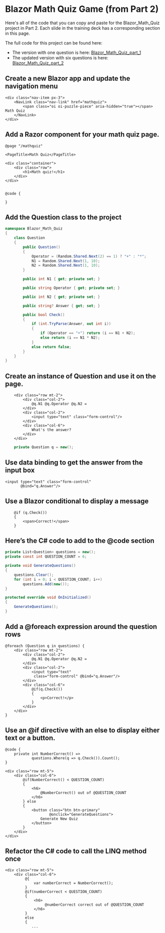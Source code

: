 # Blazor Math Quiz Game (from Part 2)

Here's all of the code that you can copy and paste for the Blazor_Math_Quiz project in Part 2. Each slide in the training deck has a corresponding section in this page.

The full code for this project can be found here: 
* The version with one question is here: [Blazor_Math_Quiz_part_1](https://github.com/andrewstellman/blazor-training/tree/main/Code/Blazor_Math_Quiz_part_1)
* The updated version with six questions is here: [Blazor_Math_Quiz_part_2](https://github.com/andrewstellman/blazor-training/tree/main/Code/Blazor_Math_Quiz_part_2)

## Create a new Blazor app and update the navigation menu

```razor
<div class="nav-item px-3">
    <NavLink class="nav-link" href="mathquiz">
        <span class="oi oi-puzzle-piece" aria-hidden="true"></span> Math Quiz
    </NavLink>
</div>
```

## Add a Razor component for your math quiz page.

```razor
@page "/mathquiz"

<PageTitle>Math Quiz</PageTitle>

<div class="container">
    <div class="row">
        <h1>Math quiz!</h1>
    </div>
</div>


@code {

}
```
## Add the Question class to the project

```c#
namespace Blazor_Math_Quiz
{
    class Question
    {
        public Question()
        {
            Operator = (Random.Shared.Next(2) == 1) ? "+" : "*";
            N1 = Random.Shared.Next(1, 10);
            N2 = Random.Shared.Next(1, 10);
        }

        public int N1 { get; private set; }

        public string Operator { get; private set; }

        public int N2 { get; private set; }

        public string? Answer { get; set; }

        public bool Check()
        {
            if (int.TryParse(Answer, out int i))
            {
                if (Operator == "+") return (i == N1 + N2);
                else return (i == N1 * N2);
            }
            else return false;
        }
    }
}
```

## Create an instance of Question and use it on the page.

```razor
    <div class="row mt-2">
        <div class="col-2">
            @q.N1 @q.Operator @q.N2 =
        </div>
        <div class="col-2">
            <input type="text" class="form-control"/>
        </div>
        <div class="col-6">
            What's the answer?
        </div>
    </div>
```

```c#
    private Question q = new();
```

## Use data binding to get the answer from the input box

```razor
<input type="text" class="form-control"
       @bind="q.Answer"/>
```

## Use a Blazor conditional to display a message

```razor
    @if (q.Check())
    {
        <span>Correct!</span>
    }
```

## Here’s the C# code to add to the @code section

```c#
private List<Question> questions = new();
private const int QUESTION_COUNT = 6;

private void GenerateQuestions()
{
    questions.Clear();
    for (int i = 0; i < QUESTION_COUNT; i++)
        questions.Add(new());
}

protected override void OnInitialized()
{
    GenerateQuestions();
}
```

## Add a @foreach expression around the question rows

```razor
@foreach (Question q in questions) {
    <div class="row mt-2">
        <div class="col-2">
            @q.N1 @q.Operator @q.N2 =
        </div>
        <div class="col-2">
            <input type="text"
             class="form-control" @bind="q.Answer"/>
        </div>
        <div class="col-6">
            @if(q.Check())
            {
                <p>Correct!</p>
            }
        </div>
    </div>
}
```

## Use an @if directive with an else to display either text or a button.

```razor
@code {
    private int NumberCorrect() =>
            questions.Where(q => q.Check()).Count();
}

<div class="row mt-5">
    <div class="col-6">
        @if(NumberCorrect() < QUESTION_COUNT)
        {
            <h6>
                @NumberCorrect() out of @QUESTION_COUNT
            </h6>
        } else
        {
            <button class="btn btn-primary"
                    @onclick="GenerateQuestions">
                Generate New Quiz
            </button>
        }
    </div>
</div>
```

## Refactor the C# code to call the LINQ method once

```razor
<div class="row mt-5">
    <div class="col-6">
         @{
             var numberCorrect = NumberCorrect();
         }
         @if(numberCorrect < QUESTION_COUNT)
         {
             <h6>
                  @numberCorrect correct out of @QUESTION_COUNT
             </h6>
         }
         else
         {
            ...             
```
